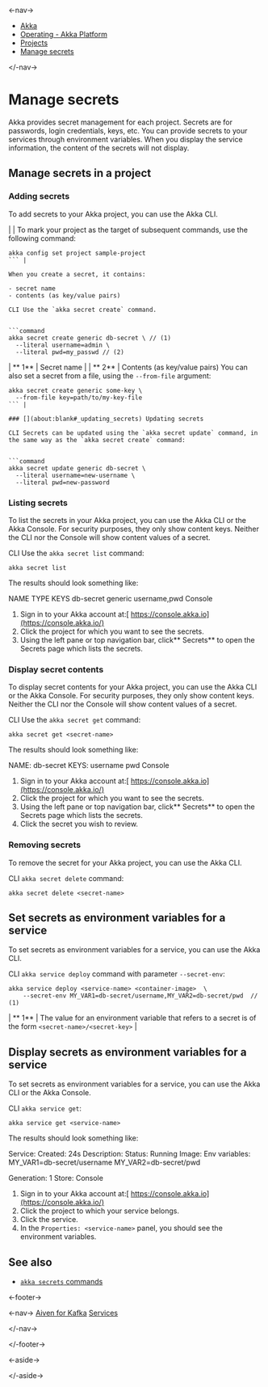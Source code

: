 

<-nav->

- [  Akka](../../index.html)
- [  Operating - Akka Platform](../index.html)
- [  Projects](index.html)
- [  Manage secrets](secrets.html)



</-nav->



# Manage secrets

Akka provides secret management for each project. Secrets are for passwords, login credentials, keys, etc. You can provide secrets to your services through environment variables. When you display the service information, the content of the secrets will not display.

## [](about:blank#_manage_secrets_in_a_project) Manage secrets in a project

### [](about:blank#_adding_secrets) Adding secrets

To add secrets to your Akka project, you can use the Akka CLI.

|  | To mark your project as the target of subsequent commands, use the following command:  


```command
akka config set project sample-project
``` |

When you create a secret, it contains:

- secret name
- contents (as key/value pairs)

CLI Use the `akka secret create` command.


```command
akka secret create generic db-secret \ // (1)
  --literal username=admin \
  --literal pwd=my_passwd // (2)
```

| **  1** | Secret name |
| **  2** | Contents (as key/value pairs)   You can also set a secret from a file, using the `--from-file`   argument:  


```command
akka secret create generic some-key \
  --from-file key=path/to/my-key-file
``` |

### [](about:blank#_updating_secrets) Updating secrets

CLI Secrets can be updated using the `akka secret update` command, in the same way as the `akka secret create` command:


```command
akka secret update generic db-secret \
  --literal username=new-username \
  --literal pwd=new-password
```

### [](about:blank#_listing_secrets) Listing secrets

To list the secrets in your Akka project, you can use the Akka CLI or the Akka Console. For security purposes, they only show content keys. Neither the CLI nor the Console will show content values of a secret.

CLI Use the `akka secret list` command:


```command
akka secret list
```

The results should look something like:

NAME         TYPE      KEYS
db-secret    generic   username,pwd Console
1. Sign in to your Akka account at:[  https://console.akka.io](https://console.akka.io/)
2. Click the project for which you want to see the secrets.
3. Using the left pane or top navigation bar, click**  Secrets**   to open the Secrets page which lists the secrets.

### [](about:blank#_display_secret_contents) Display secret contents

To display secret contents for your Akka project, you can use the Akka CLI or the Akka Console. For security purposes, they only show content keys. Neither the CLI nor the Console will show content values of a secret.

CLI Use the `akka secret get` command:


```command
akka secret get <secret-name>
```

The results should look something like:

NAME: db-secret
KEYS:
   username
   pwd Console
1. Sign in to your Akka account at:[  https://console.akka.io](https://console.akka.io/)
2. Click the project for which you want to see the secrets.
3. Using the left pane or top navigation bar, click**  Secrets**   to open the Secrets page which lists the secrets.
4. Click the secret you wish to review.

### [](about:blank#_removing_secrets) Removing secrets

To remove the secret for your Akka project, you can use the Akka CLI.

CLI `akka secret delete` command:


```command
akka secret delete <secret-name>
```

## [](about:blank#_set_secrets_as_environment_variables_for_a_service) Set secrets as environment variables for a service

To set secrets as environment variables for a service, you can use the Akka CLI.

CLI `akka service deploy` command with parameter `--secret-env`:


```command
akka service deploy <service-name> <container-image>  \
    --secret-env MY_VAR1=db-secret/username,MY_VAR2=db-secret/pwd  // (1)
```

| **  1** | The value for an environment variable that refers to a secret is of the form `<secret-name>/<secret-key>` |

## [](about:blank#_display_secrets_as_environment_variables_for_a_service) Display secrets as environment variables for a service

To set secrets as environment variables for a service, you can use the Akka CLI or the Akka Console.

CLI `akka service get`:


```command
akka service get <service-name>
```

The results should look something like:

Service: 	<service-name>
Created: 	24s
Description:
Status: 	Running
Image: 		<container-image-path>
Env variables:
		MY_VAR1=db-secret/username
		MY_VAR2=db-secret/pwd

Generation: 	1
Store: 		<store-name> Console
1. Sign in to your Akka account at:[  https://console.akka.io](https://console.akka.io/)
2. Click the project to which your service belongs.
3. Click the service.
4. In the `Properties: <service-name>`   panel, you should see the environment variables.

## [](about:blank#_see_also) See also

- <a href="../../reference/cli/akka-cli/akka_secrets.html#_see_also"> `akka secrets`   commands</a>



<-footer->


<-nav->
[Aiven for Kafka](broker-aiven.html) [Services](../services/index.html)

</-nav->


</-footer->


<-aside->


</-aside->
